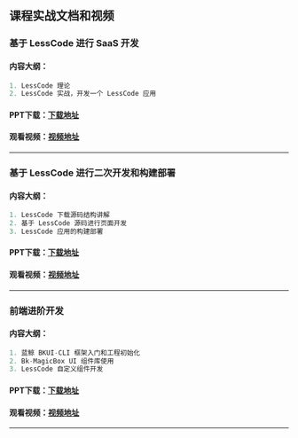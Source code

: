 ## 课程实战文档和视频

### 基于 LessCode 进行 SaaS 开发
#### 内容大纲：
``` js
1. LessCode 理论
2. LessCode 实战，开发一个 LessCode 应用
```
#### PPT下载：[下载地址](./images/pptx/基于LessCode进行二次开发和构建部署.pptx)
#### 观看视频：[视频地址](https://www.bilibili.com/video/BV1RG4y147ey)
---

### 基于 LessCode 进行二次开发和构建部署
#### 内容大纲：
```js
1. LessCode 下载源码结构讲解
2. 基于 LessCode 源码进行页面开发
3. LessCode 应用的构建部署
```
#### PPT下载：[下载地址](./images/pptx/基于LessCode进行SaaS开发.pptx)
#### 观看视频：[视频地址](https://www.bilibili.com/video/BV1ie4y1a79h)
---

### 前端进阶开发
#### 内容大纲：
```js
1. 蓝鲸 BKUI-CLI 框架入门和工程初始化
2. Bk-MagicBox UI 组件库使用
3. LessCode 自定义组件开发
```
#### PPT下载：[下载地址](./images/pptx/前端进阶开发.pptx)
#### 观看视频：[视频地址](https://www.bilibili.com/video/BV1684y1v7WV)
---

